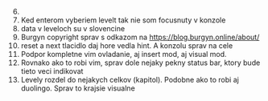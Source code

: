 6. 
7. Ked enterom vyberiem levelt tak nie som focusnuty v konzole
8. data v leveloch su v slovencine
9.  Burgyn copyright sprav s odkazom na https://blog.burgyn.online/about/
10. reset a next tlacidlo daj hore vedla hint. A konzolu sprav na cele
11. Podpor kompletne vim ovladanie, aj insert mod, aj visual mod.
12. Rovnako ako to robi vim, sprav dole nejaky pekny status bar, ktory bude tieto veci indikovat
13. Levely rozdel do nejakych celkov (kapitol). Podobne ako to robi aj duolingo. Sprav to krajsie visualne